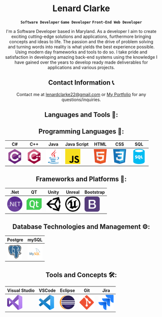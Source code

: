# <h1 align="center">Lenard Clarke</h1>
<p align="center" dir="auto"><strong><code>Software Developer</code></strong> <strong><code>Game Developer</code></strong> <strong><code>Front-End Web Developer</code></strong></p>

<p align="center" dir="auto">I'm a Software Developer based in Maryland. As a developer I aim to create exciting cutting-edge solutions and applications, furthermore bringing concepts and ideas to life. The passion and the drive of problem solving and turning words into reality is what yields the best experience possible. Using modern day frameworks and tools to do so. I take pride and satisfaction in developing amazing back-end systems using the knowledge I have gained over the years to develop ready made deliverables for applications and various projects.</p>

##
<h2 align="center" dir="auto"> Contact Information 📞</h2>

<div align="center">
  
<p align="center" dir="auto">Contact me at <a href="mailto:lenardclarke22@gmail.com">lenardclarke22@gmail.com</a> or <a href="https://github.com/lsclarke/Portfolio-Website/blob/main/index.html">My Portfolio</a> for any questions/inquiries.</p>

</div>

<div align="center">

<h2 align="center" dir="auto">Languages and Tools 🧰:</h2>

<h2 dir="auto">Programming Languages 🔧:</h2>  

| C# | C++ | Java | Java Script | HTML | CSS | SQL |
| --- | --- | ---- | --- | --- | --- | --- |
| <a href="https://github.com/lsclarke?tab=repositories&q=&type=&language=c%23&sort="><img src="https://github.com/lsclarke/lsclarke/blob/main/img/csharp.svg" width="50"></a> | <a href="https://github.com/lsclarke?tab=repositories&q=&type=&language=c%2B%2B&sort="><img src="https://github.com/lsclarke/lsclarke/blob/main/img/cpp.svg" width="50"></a> | <img src="https://github.com/lsclarke/lsclarke/blob/main/img/java.svg" width="50"> | <img src="https://github.com/lsclarke/lsclarke/blob/main/img/javascript.svg" width="50"> | <img src="https://github.com/lsclarke/lsclarke/blob/main/img/html.svg" width="50"> | <img src="https://github.com/lsclarke/lsclarke/blob/main/img/css.svg" width="50"> | <img src="https://github.com/lsclarke/lsclarke/blob/main/img/sql.svg" width="50"> |

<h2 dir="auto">Frameworks and Platforms 🔩:</h2>  

| .Net | QT | Unity | Unreal | Bootstrap |
| --- | --- | ---- | --- | --- |
| <img src="https://github.com/lsclarke/lsclarke/blob/main/img/dotnet.svg" width="50"> | <img src="https://github.com/lsclarke/lsclarke/blob/main/img/qt.svg" width="50"> | <img src="https://github.com/lsclarke/lsclarke/blob/main/img/unity.svg" width="50"> | <img src="https://github.com/lsclarke/lsclarke/blob/main/img/unrealengine.svg" width="50"> | <img src="https://github.com/lsclarke/lsclarke/blob/main/img/bootstrap.svg" width="50"> |

<h2 dir="auto">Database Technologies and Management ⚙️:</h2>
  
| Postgre | mySQL |
| --- | --- |
| <img src="https://github.com/lsclarke/lsclarke/blob/main/img/pgsql.svg" width="50"> | <img src="https://github.com/lsclarke/lsclarke/blob/main/img/mysql.svg" width="50"> | 

<h2 dir="auto">Tools and Concepts 🛠️:</h2>
  
| Visual Studio | VSCode | Eclipse | Git | Jira |
| --- | --- | --- | --- | --- |
| <img src="https://github.com/lsclarke/lsclarke/blob/main/img/visual-studio.svg" width="50"> | <img src="https://github.com/lsclarke/lsclarke/blob/main/img/vscode.svg" width="50"> |  <img src="https://github.com/lsclarke/lsclarke/blob/main/img/eclipse.svg" width="50"> | <img src="https://github.com/lsclarke/lsclarke/blob/main/img/git.svg" width="50"> | <img src="https://github.com/lsclarke/lsclarke/blob/main/img/jira.svg" width="50"> | 
</div>
